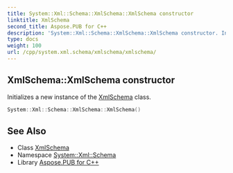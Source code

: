 ```yaml
---
title: System::Xml::Schema::XmlSchema::XmlSchema constructor
linktitle: XmlSchema
second_title: Aspose.PUB for C++
description: 'System::Xml::Schema::XmlSchema::XmlSchema constructor. Initializes a new instance of the XmlSchema class in C++.'
type: docs
weight: 100
url: /cpp/system.xml.schema/xmlschema/xmlschema/
---
```

## XmlSchema::XmlSchema constructor


Initializes a new instance of the [XmlSchema](../) class.

```cpp
System::Xml::Schema::XmlSchema::XmlSchema()
```

## See Also

* Class [XmlSchema](../)
* Namespace [System::Xml::Schema](../../)
* Library [Aspose.PUB for C++](../../../)
